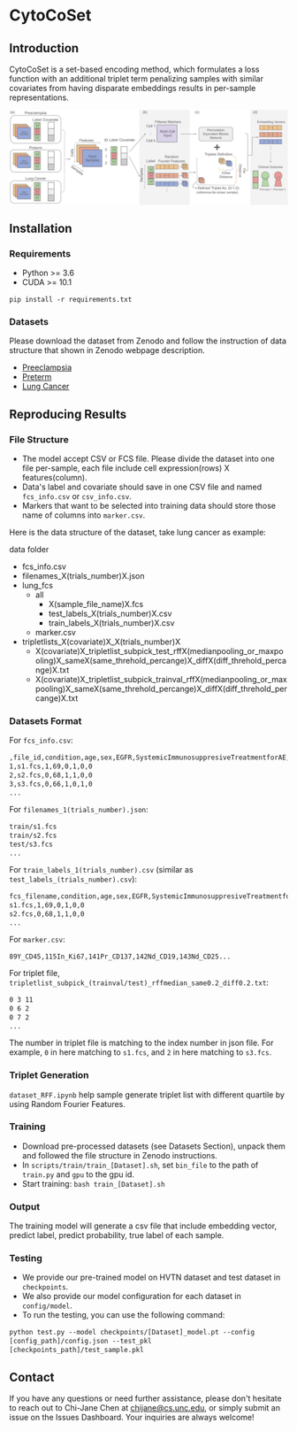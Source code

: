 # CytoCoSet

## Introduction

CytoCoSet is a set-based encoding method, which formulates a loss function with an additional triplet term penalizing samples with similar covariates from having disparate embeddings results in per-sample representations.

<p align="center">
<img align="middle" src="./assets/overview.png" alt="CytoCoSet" width="800" />
</p>

## Installation

### Requirements

- Python >= 3.6
- CUDA >= 10.1

```
pip install -r requirements.txt
```

### Datasets

Please download the dataset from Zenodo and follow the instruction of data structure that shown in Zenodo webpage description.



-   [Preeclampsia](https://doi.org/10.5281/zenodo.10659650)
-   [Preterm](https://doi.org/10.5281/zenodo.10660080)
-   [Lung Cancer](https://doi.org/10.5281/zenodo.10659930)


## Reproducing Results

### File Structure

- The model accept CSV or FCS file. Please divide the dataset into one file per-sample, each file include cell expression(rows) X features(column). 
- Data's label and covariate should save in one CSV file and named ``fcs_info.csv`` or ``csv_info.csv``.
- Markers that want to be selected into training data should store those name of columns into ``marker.csv``.

Here is the data structure of the dataset, take lung cancer as example:

data folder
- fcs_info.csv
- filenames_X(trials_number)X.json
- lung_fcs
	- all
		- X(sample_file_name)X.fcs
		- test_labels_X(trials_number)X.csv
		- train_labels_X(trials_number)X.csv
	- marker.csv
- tripletlists_X(covariate)X_X(trials_number)X
	- X(covariate)X_tripletlist_subpick_test_rffX(medianpooling_or_maxpooling)X_sameX(same_threhold_percange)X_diffX(diff_threhold_percange)X.txt
	- X(covariate)X_tripletlist_subpick_trainval_rffX(medianpooling_or_maxpooling)X_sameX(same_threhold_percange)X_diffX(diff_threhold_percange)X.txt

### Datasets Format

For ``fcs_info.csv``:
```
,file_id,condition,age,sex,EGFR,SystemicImmunosuppresiveTreatmentforAE,DrugRelatedAE
1,s1.fcs,1,69,0,1,0,0
2,s2.fcs,0,68,1,1,0,0
3,s3.fcs,0,66,1,0,1,0
...
```

For ``filenames_1(trials_number).json``:
```
train/s1.fcs
train/s2.fcs
test/s3.fcs
...
```

For ``train_labels_1(trials_number).csv`` (similar as ``test_labels_(trials_number).csv``):
```
fcs_filename,condition,age,sex,EGFR,SystemicImmunosuppresiveTreatmentforAE,DrugRelatedAE
s1.fcs,1,69,0,1,0,0
s2.fcs,0,68,1,1,0,0
...
```

For ``marker.csv``:
```
89Y_CD45,115In_Ki67,141Pr_CD137,142Nd_CD19,143Nd_CD25...
```

For triplet file, ``tripletlist_subpick_(trainval/test)_rffmedian_same0.2_diff0.2.txt``:
```
0 3 11
0 6 2
0 7 2
...
```
The number in triplet file is matching to the index number in json file. For example, ``0`` in here matching to ``s1.fcs``, and ``2`` in here matching to ``s3.fcs``.


### Triplet Generation

``dataset_RFF.ipynb`` help sample generate triplet list with different quartile by using Random Fourier Features.

### Training

* Download pre-processed datasets (see Datasets Section), unpack them and followed the file structure in Zenodo instructions.
* In ``scripts/train/train_[Dataset].sh``, set ``bin_file`` to the path of ``train.py`` and ``gpu`` to the gpu id.
* Start training: ``bash train_[Dataset].sh``

### Output

The training model will generate a csv file that include embedding vector, predict label, predict probability, true label of each sample.


### Testing
* We provide our pre-trained model on HVTN dataset and test dataset in ``checkpoints``.
* We also provide our model configuration for each dataset in ``config/model``.
* To run the testing, you can use the following command:
```
python test.py --model checkpoints/[Dataset]_model.pt --config [config_path]/config.json --test_pkl [checkpoints_path]/test_sample.pkl
```



## Contact

If you have any questions or need further assistance, please don't hesitate to reach out to Chi-Jane Chen at chijane@cs.unc.edu, or simply submit an issue on the Issues Dashboard. Your inquiries are always welcome!



